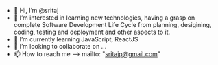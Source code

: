 - 👋 Hi, I’m @sritaj
- 👀 I’m interested in learning new technologies, having a grasp on complete Software Development Life Cycle from planning, desigining, coding, testing and deployment and other aspects to it.
- 🌱 I’m currently learning JavaScript, ReactJS
- 💞️ I’m looking to collaborate on ...
- 📫 How to reach me --> mailto: "sritajp@gmail.com"

<!---
sritaj/sritaj is a ✨ special ✨ repository because its `README.md` (this file) appears on your GitHub profile.
You can click the Preview link to take a look at your changes.
--->
